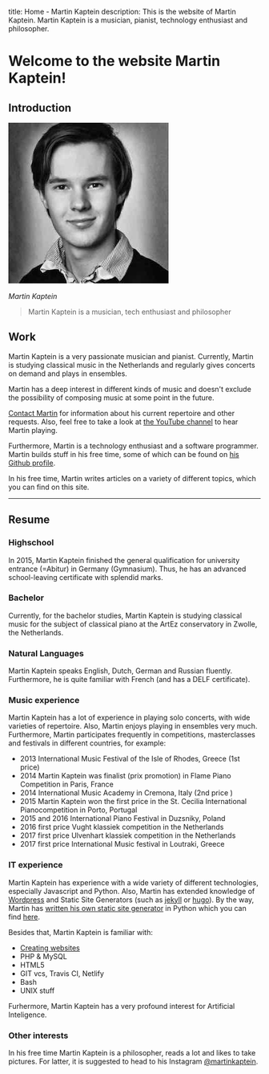 title: Home - Martin Kaptein
description: This is the website of Martin Kaptein. Martin Kaptein is a musician, pianist, technology enthusiast and philosopher.

# Welcome to the website Martin Kaptein!

## Introduction

![Portrait style picture of Martin Kaptein](images/martinkaptein_portrait.jpg) 

*Martin Kaptein*

> Martin Kaptein is a musician, tech enthusiast and philosopher

## Work

Martin Kaptein is a very passionate musician and pianist. Currently, Martin is studying classical music in the Netherlands and regularly gives concerts on demand and plays in ensembles.

Martin has a deep interest in different kinds of music and doesn't exclude the possibility of composing music at some point in the future.

[Contact Martin](contact.md) for information about his current repertoire and other requests. Also, feel free to take a look at [the YouTube channel](https://www.youtube.com/channel/UCosUIzMUriRTgg60vh3EwCQ) to hear Martin playing.

Furthermore, Martin is a technology enthusiast and a software programmer. Martin builds stuff in his free time, some of which can be found on [his Github profile](https://github.com/martinkaptein/).

In his free time, Martin writes articles on a variety of different topics, which you can find on this site.

***

## Resume

### Highschool

In 2015, Martin Kaptein finished the general qualification for university entrance (=Abitur) in Germany (Gymnasium). Thus, he has an advanced school-leaving certificate with splendid marks.

### Bachelor

Currently, for the bachelor studies, Martin Kaptein is studying classical music for the subject of classical piano at the ArtEz conservatory in Zwolle, the Netherlands.

### Natural Languages

Martin Kaptein speaks English, Dutch, German and Russian fluently. Furthermore, he is quite familiar with French (and has a DELF certificate).

### Music experience

Martin Kaptein has a lot of experience in playing solo concerts, with wide varieties of repertoire. Also, Martin enjoys playing in ensembles very much. Furthermore, Martin participates frequently in competitions, masterclasses and festivals in different countries, for example:

- 2013 International Music Festival of the Isle of Rhodes, Greece (1st price)
- 2014 Martin Kaptein was finalist (prix promotion) in Flame Piano Competition in Paris, France
- 2014 International Music Academy in Cremona, Italy (2nd price )
- 2015 Martin Kaptein won the first price in the St. Cecilia International Pianocompetition in Porto, Portugal
- 2015 and 2016 International Piano Festival in Duzsniky, Poland
- 2016 first price Vught klassiek competition in the Netherlands
- 2017 first price Ulvenhart klassiek competition in the Netherlands
- 2017 first price International Music festival in Loutraki, Greece

### IT experience

Martin Kaptein has experience with a wide variety of different technologies, especially Javascript and Python.
Also, Martin has extended knowledge of [Wordpress](https://wordpress.com/) and Static Site Generators (such as [jekyll](https://jekyllrb.com/) or [hugo](https://gohugo.io/)).
By the way, Martin has [written his own static site generator](blog/pythoncms.md) in Python which you can find [here](blog/pythoncms.md).

Besides that, Martin Kaptein is familiar with:

- [Creating websites](contact.md)
- PHP & MySQL
- HTML5
- GIT vcs, Travis CI, Netlify
- Bash
- UNIX stuff

Furhermore, Martin Kaptein has a very profound interest for Artificial Inteligence.

### Other interests

In his free time Martin Kaptein is a philosopher, reads a lot and likes to take pictures. For latter, it is suggested to head to his Instagram [@martinkaptein](https://www.instagram.com/martinkaptein/).

